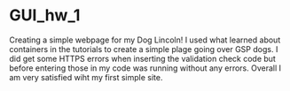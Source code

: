 # GUI_hw_1

Creating a simple webpage for my Dog Lincoln! I used what learned about containers in the tutorials to create a simple plage going over GSP dogs. I did get some HTTPS errors when inserting the validation check code but before entering those in my code was running without any errors. Overall I am very satisfied wiht my first simple site.
